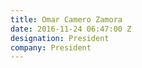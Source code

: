 ```yaml
---
title: Omar Camero Zamora
date: 2016-11-24 06:47:00 Z
designation: President
company: President
---
```


